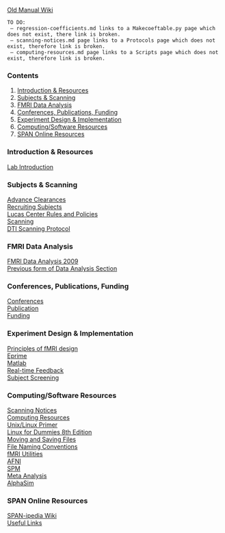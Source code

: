 [Old Manual Wiki](https://web.stanford.edu/group/spanlab/cgi-bin/wiki/index.php?title=Lab_Manual)

```
TO DO:
 – regression-coefficients.md links to a Makecoeftable.py page which does not exist, there link is broken.
 – scanning-notices.md page links to a Protocols page which does not exist, therefore link is broken.
 – computing-resources.md page links to a Scripts page which does not exist, therefore link is broken.
```

### Contents
1. [Introduction & Resources](#introduction)
2. [Subjects & Scanning](#subjects-scanning)
3. [FMRI Data Analysis](#data-analysis)
4. [Conferences, Publications, Funding](#conf-pub-fund)
5. [Experiment Design & Implementation](#exp-design)
6. [Computing/Software Resources](#computing/software)
7. [SPAN Online Resources](#online-resources)

<a name="introduction"></a>
### Introduction & Resources
[Lab Introduction](introduction-and-resources/lab-introduction.md)

<a name="subjects-scanning"></a>
### Subjects & Scanning
[Advance Clearances](subjects-and-scanning/advance-clearances.md)\
[Recruiting Subjects](subjects-and-scanning/recruiting-subjects.md)\
[Lucas Center Rules and Policies](subjects-and-scanning/lucas-center-rules-policies.md)\
[Scanning](subjects-and-scanning/scanning.md)\
[DTI Scanning Protocol](subjects-and-scanning/dti-scanning-protocol.md)

<a name="data-analysis"></a>
### FMRI Data Analysis
[FMRI Data Analysis 2009](fmri-data-analysis/fmri-data-analysis-2009.md)\
[Previous form of Data Analysis Section]()

<a name="conf-pub-fund"></a>
### Conferences, Publications, Funding
[Conferences]()\
[Publication](conferences-publications-funding/publication.md)\
[Funding]()

<a name="exp-design"></a>
### Experiment Design & Implementation
[Principles of fMRI design]()\
[Eprime](fmri-data-analysis/general-program-guides/eprime.md)\
[Matlab]()\
[Real-time Feedback]()\
[Subject Screening]()

<a name="computing/software"></a>
### Computing/Software Resources
[Scanning Notices](computing-software-resources/scanning-notices.md)\
[Computing Resources](computing-software-resources/computing-resources.md)\
[Unix/Linux Primer](computing-software-resources/unix-linux-primer.md)\
[Linux for Dummies 8th Edition](computing-software-resources/linux-for-dummies.md)\
[Moving and Saving Files](computing-software-resources/moving-and-saving-files.md)\
[File Naming Conventions](computing-software-resources/file-naming-conventions.md)\
[fMRI Utilities]()\
[AFNI]()\
[SPM]()\
[Meta Analysis]()\
[AlphaSim]()

<a name="online-resources"></a>
### SPAN Online Resources
[SPAN-ipedia Wiki]()\
[Useful Links]()
